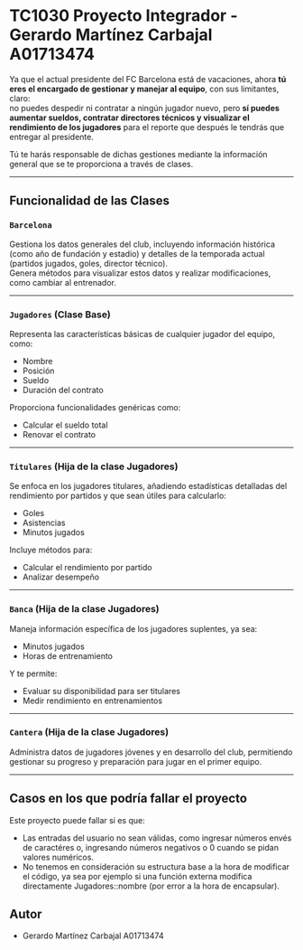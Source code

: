 # TC1030 Proyecto Integrador - Gerardo Martínez Carbajal A01713474

Ya que el actual presidente del FC Barcelona está de vacaciones, ahora **tú eres el encargado de gestionar y manejar al equipo**, con sus limitantes, claro:  
no puedes despedir ni contratar a ningún jugador nuevo, pero **sí puedes aumentar sueldos, contratar directores técnicos y visualizar el rendimiento de los jugadores**
para el reporte que después le tendrás que entregar al presidente.

Tú te harás responsable de dichas gestiones mediante la información general que se te proporciona a través de clases.

---

##  Funcionalidad de las Clases

### `Barcelona`

Gestiona los datos generales del club, incluyendo información histórica (como año de fundación y estadio) y detalles de la temporada actual (partidos jugados, goles, director técnico).  
Genera métodos para visualizar estos datos y realizar modificaciones, como cambiar al entrenador.

---

### `Jugadores` (Clase Base)

Representa las características básicas de cualquier jugador del equipo, como:

- Nombre
- Posición
- Sueldo
- Duración del contrato

Proporciona funcionalidades genéricas como:

- Calcular el sueldo total
- Renovar el contrato

---

### `Titulares` (Hija de la clase Jugadores)

Se enfoca en los jugadores titulares, añadiendo estadísticas detalladas del rendimiento por partidos y que sean útiles para calcularlo:

- Goles
- Asistencias
- Minutos jugados

Incluye métodos para:

- Calcular el rendimiento por partido
- Analizar desempeño

---

### `Banca` (Hija de la clase Jugadores)

Maneja información específica de los jugadores suplentes, ya sea:

- Minutos jugados
- Horas de entrenamiento

Y te permite:

- Evaluar su disponibilidad para ser titulares
- Medir rendimiento en entrenamientos

---

### `Cantera` (Hija de la clase Jugadores)

Administra datos de jugadores jóvenes y en desarrollo del club, permitiendo gestionar su progreso y preparación para jugar en el primer equipo.

---

## Casos en los que podría fallar el proyecto
Este proyecto puede fallar si es que:
- Las entradas del usuario no sean válidas, como ingresar números envés de caractéres o, ingresando números negativos o 0 cuando se pidan valores numéricos.
- No tenemos en consideración su estructura base a la hora de modificar el código, ya sea por ejemplo
si una función externa modifica directamente Jugadores::nombre (por error a la hora de encapsular).

##  Autor

- Gerardo Martínez Carbajal A01713474

